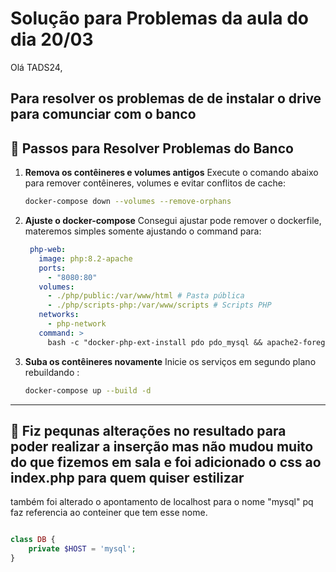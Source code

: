 # Solução para Problemas da aula do dia 20/03

Olá TADS24,

Para resolver os problemas de de instalar o drive para comunciar com o banco
---

## 🔧 Passos para Resolver Problemas do Banco

1. **Remova os contêineres e volumes antigos**
   Execute o comando abaixo para remover contêineres, volumes e evitar conflitos de cache:
   ```bash
   docker-compose down --volumes --remove-orphans
   ```

2. **Ajuste o docker-compose**
    Consegui ajustar pode remover o dockerfile, materemos simples somente ajustando o command para:
   ```yml
    php-web:
      image: php:8.2-apache
      ports:
        - "8080:80"
      volumes:
        - ./php/public:/var/www/html # Pasta pública
        - ./php/scripts-php:/var/www/scripts # Scripts PHP
      networks:
        - php-network
      command: >
        bash -c "docker-php-ext-install pdo pdo_mysql && apache2-foreground"

   ```

3. **Suba os contêineres novamente**
   Inicie os serviços em segundo plano rebuildando :
   ```bash
   docker-compose up --build -d
   ```

---

## 🔧 Fiz pequnas alterações no resultado para poder realizar a inserção mas não mudou muito do que fizemos em sala e foi adicionado o css ao index.php para quem quiser estilizar

também foi alterado o apontamento de localhost para o nome "mysql" pq faz referencia ao conteiner que tem esse nome.

```php

class DB {
    private $HOST = 'mysql';
}
```